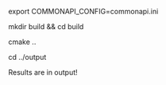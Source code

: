 export COMMONAPI_CONFIG=commonapi.ini

mkdir build && cd build

cmake ..

cd ../output

Results are in output!